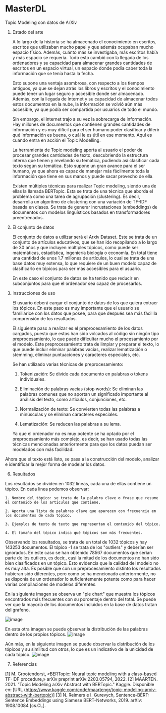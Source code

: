 # MasterDL
Topic Modeling con datos de ArXiv
1. Estado del arte
   
   A lo largo de la historia se ha almacenado el conocimiento en escritos, escritos que utilizaban mucho papel y que además ocupaban mucho espacio físico. Además, cuánto más se investigaba, más escritos había y más espacio se requería. Todo esto cambió con la llegada de los ordenadores y su capacidad para almacenar grandes cantidades de escritos en un espacio virtual, un espacio donde podía caber toda la información que se tenía hasta la fecha.
   
   Esto supone una ventaja asombrosa, con respecto a los tiempos antiguos, ya que se dejan atrás los libros y escritos y el conocimiento puede tener un lugar seguro y accesible donde ser almacenado. Además, con la llegada de Internet y su capacidad de almacenar todos estos documentos en la nube, la información se volvió aún más accesible, ya que podía ser compartida por usuarios de todo el mundo.
   
   Sin embargo, el internet trajo a su vez la sobrecarga de información. Hay millones de documentos que contienen grandes cantidades de información y es muy difícil para el ser humano poder clasificar y diferir qué información es buena, o cuál le es útil en ese momento. Aquí es cuando entra en acción el Topic Modelling.
   
   La herramienta de Topic modeling aporta al usuario el poder de procesar grandes cantidades de texto, descubriendo la estructura interna que tienen y revelando su temática, pudiendo así clasificar cada texto según su temática.
   Esto supone un gran avance para el ser humano, ya que ahora es capaz de manejar más fácilmente toda la información que tiene en sus manos y puede sacar provecho de ella.

   Existen múltiples técnicas para realizar Topic modeling, siendo una de ellas la llamada BERTopic. Esta se trata de una técnica que aborda el problema como una tarea de agrupación (clustering). Es decir, desarrolla un algorítmo de clustering con una variación de TF-IDF basada en clases. Se trata de generar incrustaciones (embeddings) de documentos con modelos linguísticos basados en transformadores preentrenados.
   
2. El conjunto de datos

	El conjunto de datos a utilizar será el Arxiv Dataset. Este se trata de un conjunto de artículos educativos, que se han ido recopilando a lo largo de 30 años y que incluyen múltiples tópicos, como puede ser matemáticas, estadística, ingeniería biología o economía. En total tiene una cantidad de unos 1.7 millones de artículos, lo cual se trata de una base datos muy extensa, lo que requiere de un buen modelo capaz de clasificarlo en tópicos para ser más accesibles para el usuario.

	En este caso el conjunto de datos se ha tenido que reducir en subconjuntos para que el ordenador sea capaz de procesarlos.

4. Instrucciones de uso

	El usuario deberá cargar el conjunto de datos de los que quiera extraer los tópicos. En este paso es muy importante que el usuario se familiarice con los datos que posee, para que después sea más fácil la comprensión de los resultados.

   El siguiente paso a realizar es el preprocesamiento de los datos cargados, puesto que estos han sido volcados al código sin ningún tipo preprocesamiento, lo que puede dificultar mucho el procesamiento por el modelo. Este preprocesamiento trata de limpiar y preparar el texto, lo que puede incluir eliminar palabras vacías, realizar lematización o stemming, eliminar puntuaciones y caracteres especiales, etc.

   	Se han utilizado varias técnicas de preprocesamiento:
	1. Tokenización: Se divide cada documento en palabras o tokens 			individuales.
    
	2. Eliminación de palabras vacías (stop words): Se eliminan las 		palabras comunes que no aportan un significado importante al 			análisis del texto, como artículos, conjunciones, etc.
    
 	3.  Normalización de texto: Se convierten todas las palabras a 			minúsculas y se eliminan caracteres especiales.
     
  	4. Lematización: Se reducen las palabras a su lema. 

	Ya que el ordenador no es muy potente se ha optado por el preprocesamiento más complejo, es decir, se han usado todas las técnicas mencionadas anteriormente para que los datos puedan ser modelados con más facilidad.

Ahora que el texto está listo, se pasa a la construcción del modelo, analizar e identificar la mejor forma de modelar los datos.
   
   
6. Resultados

Los resultados se dividen en 1032 líneas, cada una de ellas contiene un tópico. En cada línea podemos observar:

	1. Nombre del tópico: se trata de la palabra clave o frase que resume el contenido de los artículos que contiene. 
 
 	2. Aporta una lista de palabras clave que aparecen con frecuencia en los documentos de cada tópico.
  
  	3. Ejemplos de texto de texto que representan el contenido del tópico.
   
   	4. El tamaño del tópico indica qué tópicos son más frecuentes.
    
Observando los resultados, se trata de un total de 1032 tópicos y hay 143253 documentos. El tópico -1 se trata de los "outliers" y deberían ser ignorados. En este caso se han obtenido 78567 documentos que serían parte de los outliers, es decir,, casi la mitad de los documentos no han sido bien clasificados en un tópico. Esto evidencia que la calidad del modelo no es muy alta. Es posible que con un preprocesamiento distinto los resultados hubieran sido diferentes, pero como se ha mencionado anteriormente, no se disponía de un ordenador lo suficientemente potente como para hacer varias compilaciones de modelos diferentes.

En la siguiente imagen se observa un "pie chart" que muestra los tópicos encontrados más frecuentes con su porcentaje dentro del total. Se puede ver que la mayoría de los documentos incluídos en la base de datos tratan del grafeno.

![image](https://github.com/100363504/MasterDL/assets/73606444/0556c7a8-9a2f-4904-9ebf-1b7998843779)

En esta otra imagen se puede observar la distribución de las palabras dentro de los propios tópicos.
![image](https://github.com/100363504/MasterDL/assets/73606444/e899e1d6-578d-4f86-94a7-fd674c3c252f)

Aún más, en la siguiente imagen se puede observar la distribución de los tópicos y su similitud con otros, lo que es un indicativo de la unicidad de cada tópico.
![image](https://github.com/100363504/MasterDL/assets/73606444/ae798f84-34e8-4b57-8e0d-df0ae54dee9e)



7. Referencias

[1] M. Grootendorst, «BERTopic: Neural topic modeling with a class-based TF-IDF procedure,» arXiv preprint arXiv:2203.05794, 2022.
[2] MAARTEN. 2021. "Topic Modeling arXiv Abstract with BERTopic." Kaggle. Disponible en: [URL (https://www.kaggle.com/code/maartengr/topic-modeling-arxiv-abstract-with-bertopic)]
[3] N. Reimers e I. Gurevych, Sentence-BERT: Sentence Embeddings using Siamese BERT-Networks, 2019. arXiv: 1908.10084 [cs.CL].

   
